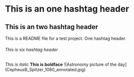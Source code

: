 # This is an one hashtag header
## This is an two hashtag header
This is a README file for a test project. One hashtag header.
###### This is six hashtag header
*This is italic*
**This is boldface**
![Astronomy picture of the day]
 (CepheusB_Spitzer_1080_annotated.jpg)